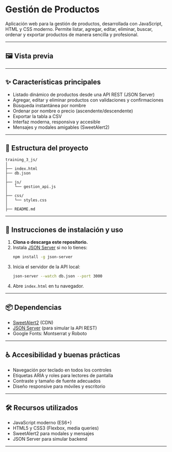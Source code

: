 # Gestión de Productos

Aplicación web para la gestión de productos, desarrollada con JavaScript, HTML y CSS moderno. Permite listar, agregar, editar, eliminar, buscar, ordenar y exportar productos de manera sencilla y profesional.

---

## 🖼️ Vista previa


---

## ✨ Características principales
- Listado dinámico de productos desde una API REST (JSON Server)
- Agregar, editar y eliminar productos con validaciones y confirmaciones
- Búsqueda instantánea por nombre
- Ordenar por nombre o precio (ascendente/descendente)
- Exportar la tabla a CSV
- Interfaz moderna, responsiva y accesible
- Mensajes y modales amigables (SweetAlert2)

---

## 📁 Estructura del proyecto

```
training_3_js/
│
├── index.html
├── db.json
│
├── js/
│   └── gestion_api.js
│
├── css/
│   └── styles.css
│
├── README.md
```

---

## 🚀 Instrucciones de instalación y uso

1. **Clona o descarga este repositorio.**
2. Instala [JSON Server](https://www.npmjs.com/package/json-server) si no lo tienes:
   ```bash
   npm install -g json-server
   ```
3. Inicia el servidor de la API local:
   ```bash
   json-server --watch db.json --port 3000
   ```
4. Abre `index.html` en tu navegador.

---

## 📦 Dependencias
- [SweetAlert2](https://sweetalert2.github.io/) (CDN)
- [JSON Server](https://www.npmjs.com/package/json-server) (para simular la API REST)
- Google Fonts: Montserrat y Roboto

---

## ♿ Accesibilidad y buenas prácticas
- Navegación por teclado en todos los controles
- Etiquetas ARIA y roles para lectores de pantalla
- Contraste y tamaño de fuente adecuados
- Diseño responsive para móviles y escritorio

---

## 🛠️ Recursos utilizados
- JavaScript moderno (ES6+)
- HTML5 y CSS3 (Flexbox, media queries)
- SweetAlert2 para modales y mensajes
- JSON Server para simular backend

---